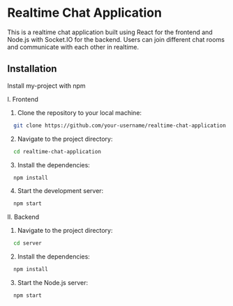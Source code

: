 # Realtime Chat Application

This is a realtime chat application built using React for the frontend and Node.js with Socket.IO for the backend. Users can join different chat rooms and communicate with
each other in realtime.

## Installation

Install my-project with npm

I. Frontend

1. Clone the repository to your local machine:

```bash
  git clone https://github.com/your-username/realtime-chat-application.git
```

2. Navigate to the project directory:

```bash
  cd realtime-chat-application
```

3. Install the dependencies:

```bash
  npm install
```

4. Start the development server:

```bash
  npm start
```

II. Backend

1. Navigate to the project directory:

```bash
  cd server
```

2. Install the dependencies:

```bash
  npm install
```

3. Start the Node.js server:

```bash
  npm start
```
